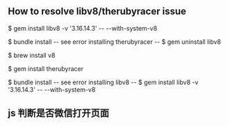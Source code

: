 ## How to resolve libv8/therubyracer issue

$ gem install libv8 -v '3.16.14.3' -- --with-system-v8

$ bundle install
-- see error installing therubyracer --
$ gem uninstall libv8

$ brew install v8

$ gem install therubyracer

$ bundle install
-- see error installing libv8 --
$ gem install libv8 -v '3.16.14.3' -- --with-system-v8


## js 判断是否微信打开页面
<script type="text/javascript">
    $(window).on("load",function(){
        var winHeight = $(window).height();
        function is_weixin() {
            var ua = navigator.userAgent.toLowerCase();
            if (ua.match(/MicroMessenger/i) == "micromessenger") {
                return true;
            } else {
                return false;
            }
        }
        var isWeixin = is_weixin();
        if(isWeixin){
            $(".weixin-tip").css("height",winHeight);
            $(".weixin-tip").show();
        }
    })
</script>
